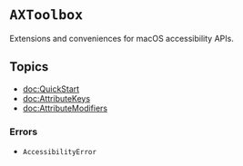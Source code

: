 # ``AXToolbox``

Extensions and conveniences for macOS accessibility APIs. 


## Topics

- <doc:QuickStart>
- <doc:AttributeKeys>
- <doc:AttributeModifiers>

### Errors
- ``AccessibilityError``
